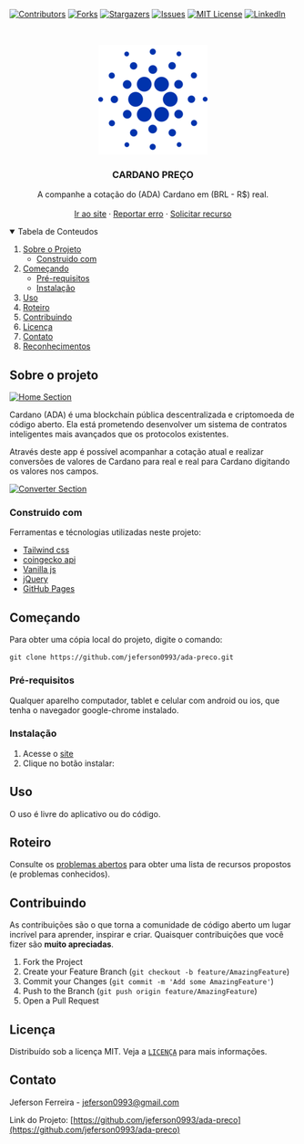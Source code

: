 <!-- PROJECT SHIELDS -->
[![Contributors][contributors-shield]][contributors-url]
[![Forks][forks-shield]][forks-url]
[![Stargazers][stars-shield]][stars-url]
[![Issues][issues-shield]][issues-url]
[![MIT License][license-shield]][license-url]
[![LinkedIn][linkedin-shield]][linkedin-url]


<!-- PROJECT LOGO -->
<br />
<p align="center">
  <a href="https://github.com/jeferson0993/ada-preco">
    <img src="android-chrome-192x192.png" alt="Logo" width="192" height="192">
  </a>

  <h3 align="center">CARDANO PREÇO</h3>

  <p align="center">
    A companhe a cotação do (ADA) Cardano em (BRL - R$) real.
    <br />
    <br />
    <a href="https://jeferson0993.github.io/ada-preco/">Ir ao site</a>
    ·
    <a href="https://github.com/jeferson0993/ada-preco/issues">Reportar erro</a>
    ·
    <a href="https://github.com/jeferson0993/ada-preco/issues">Solicitar recurso</a>
  </p>
</p>


<!-- TABLE OF CONTENTS -->
<details open="open">
  <summary>Tabela de Conteudos</summary>
  <ol>
    <li>
      <a href="#sobre-o-projeto">Sobre o Projeto</a>
      <ul>
        <li><a href="#construido-com">Construido com</a></li>
      </ul>
    </li>
    <li>
      <a href="#começando">Começando</a>
      <ul>
        <li><a href="#pré-requisitos">Pré-requisitos</a></li>
        <li><a href="#instalação">Instalação</a></li>
      </ul>
    </li>
    <li><a href="#uso">Uso</a></li>
    <li><a href="#roteiro">Roteiro</a></li>
    <li><a href="#contribuindo">Contribuindo</a></li>
    <li><a href="#licença">Licença</a></li>
    <li><a href="#contato">Contato</a></li>
    <li><a href="#reconhecimentos">Reconhecimentos</a></li>
  </ol>
</details>


<!-- Sobre o projeto -->
## Sobre o projeto

[![Home Section][product-screenshot]](https://jeferson0993.github.io/ada-preco)

Cardano (ADA) é uma blockchain pública descentralizada e criptomoeda de código aberto. Ela está prometendo desenvolver um sistema de contratos inteligentes mais avançados que os protocolos existentes.

Através deste app é possível acompanhar a cotação atual e realizar conversões de valores de Cardano para real e real para Cardano digitando os valores nos campos.

[![Converter Section][converter-screenshot]](https://jeferson0993.github.io/ada-preco)

<!-- Construido com -->
### Construido com

Ferramentas e técnologias utilizadas neste projeto:
* [Tailwind css](https://tailwindcss.com/)
* [coingecko api](https://www.coingecko.com/en/api)
* [Vanilla js](https://developer.mozilla.org/pt-BR/docs/Web/JavaScript)
* [jQuery](https://jquery.com/)
* [GitHub Pages](https://pages.github.com)


<!-- Começando -->
## Começando

Para obter uma cópia local do projeto, digite o comando:
  ```
  git clone https://github.com/jeferson0993/ada-preco.git
  ```


<!-- Pré-requisitos -->
### Pré-requisitos

Qualquer aparelho computador, tablet e celular com android ou ios, que tenha o navegador google-chrome instalado.


<!-- Instalação -->
### Instalação

1. Acesse o [site](https://jeferson0993.github.io/ada-preco/)
2. Clique no botão instalar:

<!-- Uso -->
## Uso

O uso é livre do aplicativo ou do código.


<!-- Roteiro -->
## Roteiro

Consulte os [problemas abertos](https://github.com/jeferson0993/ada-preco/issues) para obter uma lista de recursos propostos (e problemas conhecidos).


<!-- Contribuindo -->
## Contribuindo

As contribuições são o que torna a comunidade de código aberto um lugar incrível para aprender, inspirar e criar. Quaisquer contribuições que você fizer são **muito apreciadas**.

1. Fork the Project
2. Create your Feature Branch (`git checkout -b feature/AmazingFeature`)
3. Commit your Changes (`git commit -m 'Add some AmazingFeature'`)
4. Push to the Branch (`git push origin feature/AmazingFeature`)
5. Open a Pull Request


<!-- Licença -->
## Licença

Distribuído sob a licença MIT. Veja a [`LICENÇA`](https://github.com/jeferson0993/ada-preco/blob/main/LICENSE) para mais informações.


<!-- Contato -->
## Contato

Jeferson Ferreira - jeferson0993@gmail.com

Link do Projeto: [https://github.com/jeferson0993/ada-preco](https://github.com/jeferson0993/ada-preco)



<!-- MARKDOWN LINKS & IMAGES -->
<!-- https://www.markdownguide.org/basic-syntax/#reference-style-links -->
[contributors-shield]: https://img.shields.io/github/contributors/jeferson0993/ada-preco.svg?style=for-the-badge
[contributors-url]: https://github.com/jeferson0993/ada-preco/graphs/contributors
[forks-shield]: https://img.shields.io/github/forks/jeferson0993/ada-preco.svg?style=for-the-badge
[forks-url]: https://github.com/jeferson0993/ada-preco/network/members
[stars-shield]: https://img.shields.io/github/stars/jeferson0993/ada-preco.svg?style=for-the-badge
[stars-url]: https://github.com/jeferson0993/ada-preco/stargazers
[issues-shield]: https://img.shields.io/github/issues/jeferson0993/ada-preco.svg?style=for-the-badge
[issues-url]: https://github.com/jeferson0993/ada-preco/issues
[license-shield]: https://img.shields.io/github/license/jeferson0993/ada-preco.svg?style=for-the-badge
[license-url]: https://github.com/jeferson0993/ada-preco/blob/main/LICENSE
[linkedin-shield]: https://img.shields.io/badge/-LinkedIn-black.svg?style=for-the-badge&logo=linkedin&colorB=555
[linkedin-url]: https://www.linkedin.com/in/jeferson-ferreira-4a036b143/
[product-screenshot]: https://user-images.githubusercontent.com/29678099/108445253-d446a000-723a-11eb-902b-cbde2357adb3.png
[converter-screenshot]: https://user-images.githubusercontent.com/29678099/108445403-196ad200-723b-11eb-9ce9-77b1c2cd0672.png
